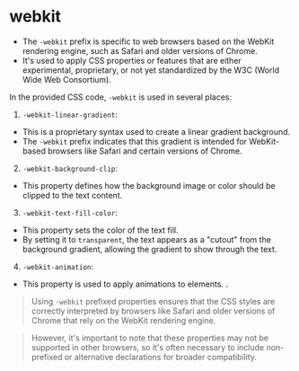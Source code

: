# webkit

- The `-webkit` prefix is specific to web browsers based on the WebKit rendering engine, such as Safari and older versions of Chrome.
- It's used to apply CSS properties or features that are either experimental, proprietary, or not yet standardized by the W3C (World Wide Web Consortium).

In the provided CSS code, `-webkit` is used in several places:

1. `-webkit-linear-gradient`:

- This is a proprietary syntax used to create a linear gradient background.
- The `-webkit` prefix indicates that this gradient is intended for WebKit-based browsers like Safari and certain versions of Chrome.

2. `-webkit-background-clip`:

- This property defines how the background image or color should be clipped to the text content.

3. `-webkit-text-fill-color`:

- This property sets the color of the text fill.
- By setting it to `transparent`, the text appears as a "cutout" from the background gradient, allowing the gradient to show through the text.

4. `-webkit-animation`:

- This property is used to apply animations to elements. .

> Using `-webkit` prefixed properties ensures that the CSS styles are correctly interpreted by browsers like Safari and older versions of Chrome that rely on the WebKit rendering engine.

> However, it's important to note that these properties may not be supported in other browsers, so it's often necessary to include non-prefixed or alternative declarations for broader compatibility.
